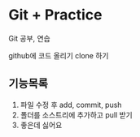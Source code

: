 # Git + Practice

Git 공부, 연습

github에 코드 올리기
clone 하기

## 기능목록

1.  파일 수정 후 add, commit, push
2.  폴더를 소스트리에 추가하고 pull 받기
3.  좋은데 싫어요
